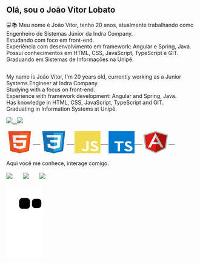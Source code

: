 ## Olá, sou o João Vitor Lobato

💻📚
Meu nome é João Vitor, tenho 20 anos, atualmente trabalhando como Engenheiro de Sistemas Júnior da Indra Company. <br>
Estudando com foco em front-end. <br>
Experiência com desenvolvimento em framework: Angular e Spring, Java. <br>
Possui conhecimentos em HTML, CSS, JavaScript, TypeScript e GIT. <br>
Graduando em Sistemas de Informações na Unipê.
##

My name is João Vitor, I'm 20 years old, currently working as a Junior Systems Engineer at Indra Company. <br>
Studying with a focus on front-end. <br>
Experience with framework development: Angular and Spring, Java. <br>
Has knowledge in HTML, CSS, JavaScript, TypeScript and GIT. <br>
Graduating in Information Systems at Unipê.
    
 <div>
  <a href="https://github.com/Jo40519">
  <img height="180em" src="https://github-readme-stats.vercel.app/api?username=Jo40519&show_icons=true&theme=dracula&include_all_commits=true&count_private=true"/> &nbsp;
  <img height="180em" src="https://github-readme-stats.vercel.app/api/top-langs/?username=Jo40519&layout=compact&langs_count=7&theme=dracula"/>
   
</div>
  <div style="display: inline_block"><br>
  <img align="center" alt="joao-HTML" height="60" width="70" src="https://raw.githubusercontent.com/devicons/devicon/master/icons/html5/html5-original.svg"> &nbsp; &nbsp;
  <img align="center" alt="joao-CSS" height="60" width="70" src="https://raw.githubusercontent.com/devicons/devicon/master/icons/css3/css3-original.svg"> &nbsp; &nbsp;
  <img align="center" alt="joao-Js" height="60" width="70" src="https://raw.githubusercontent.com/devicons/devicon/master/icons/javascript/javascript-plain.svg"> &nbsp; &nbsp;
  <img align="center" alt="joao-Ts" height="60" width="70" src="https://raw.githubusercontent.com/devicons/devicon/master/icons/typescript/typescript-plain.svg"> &nbsp; &nbsp;
  <img align="center" alt="jogo-angular" height="60" width="70" src="https://raw.githubusercontent.com/devicons/devicon/master/icons/angularjs/angularjs-original.svg"> &nbsp; &nbsp; <br>  <br>
<a>Aqui você me conhece, interage comigo.<a> <br> <br>
<div>
  <a href="https://instagram.com/ancient.dreams" target="_blank"><img src="https://img.shields.io/badge/-Instagram-%23E4405F?style=for-the-badge&logo=instagram&logoColor=white" target="_blank"></a> &nbsp; &nbsp; &nbsp;
 	  <a href="https://www.linkedin.com/in/jo%C3%A3o-vitor-lobato-baa495203/" target="_blank"><img src="https://img.shields.io/badge/-LinkedIn-%230077B5?style=for-the-badge&logo=linkedin&logoColor=white" target="_blank"></a> &nbsp; &nbsp; &nbsp;
 <a href="https://https://gitlab.com/Jo40519" target="_blank"><img src="https://img.shields.io/badge/-GitLab-%23E4405F?style=for-the-badge&logo=gitlab&logoColor=white" target="_blank"></a>&nbsp; &nbsp; &nbsp;
 
   ![Snake animation](https://github.com/Jo40519/Jo40519/blob/output/github-contribution-grid-snake.svg)

 
</div>
